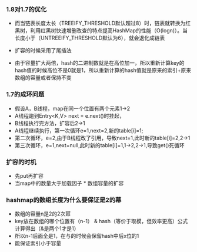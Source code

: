 ### 1.8对1.7的优化
- 而当链表长度太长（TREEIFY_THRESHOLD默认超过8）时，链表就转换为红黑树，利用红黑树快速增删改查的特点提高HashMap的性能（O(logn)）。当长度小于（UNTREEIFY_THRESHOLD默认为6），就会退化成链表

- 扩容的时候采用了尾插法

- 由于容量扩大两倍，hash的二进制数就是在高位加一，所以重新计算key的hash值的时候高位不是0就是1，所以重新计算的hash值就是原来的索引+原来数组的容量或者保持不变

### 1.7的成环问题
- 假设A，B线程，map在同一个位置有两个元素1->2
- A线程跑到Entry<K,V> next = e.next()时挂起，
- B线程执行完方法，扩容后2->1
- A线程继续执行，第一次循环e=1,next=2,新的table[i]=1;
- 第二次循环，e=2,由于B线程改了引用，导致next=1,此时新的table[i]=2,2->1
- 第三次循环，e=1,next=null,此时新的table[i]=1,1->2,2->1,导致get()死循环

### 扩容的时机
- 先put再扩容
- 当map中的数量大于加载因子 * 数组容量的扩容

### hashmap的数组长度为什么要保证是2的幕
- 数组的容量n是2的2次幂
- key放在数组的哪个位置有（n-1） & hash（等价于取模，但效率更高）公式计算得出（&是两个1才是1）
- 所以n-1后面全是1，在与的时候会保留hash中后x位的1
- 能保证索引小于容量